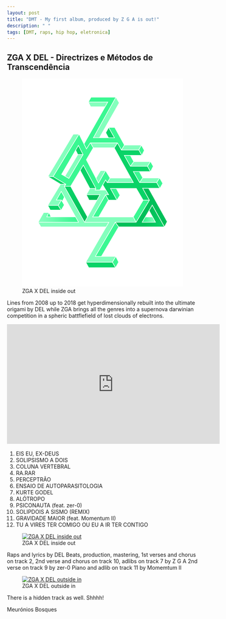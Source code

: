 ```yaml
---
layout: post
title: "DMT - My first album, produced by Z G A is out!"
description: " "
tags: [DMT, raps, hip hop, eletronica]
---
```



<h2>ZGA X DEL - Directrizes e Métodos de Transcendência</h2>

<figure>
	<a href="https://levelmusic.lnk.to/9W7k6F" target="_blank"><img src="/images/LOGO_FULL_SHADOWED.png" alt="L O G O"></a>
	<figcaption>ZGA X DEL inside out</figcaption>
</figure>

Lines from 2008 up to 2018 get hyperdimensionally rebuilt into the ultimate origami by DEL while ZGA brings all the genres into a supernova darwinian competition in a spheric battflefield of lost clouds of electrons.

<iframe width="560" height="315" src="https://www.youtube.com/embed/videoseries?list=PLvqQBw_IW0MaXXVdYnthwLEuq2Goi1_7H" frameborder="0" allowfullscreen></iframe>

1. EIS EU, EX-DEUS 
2. SOLIPSISMO A DOIS 
3. COLUNA VERTEBRAL  
4. RA.RAR
5. PERCEPTRÃO  
6. ENSAIO DE AUTOPARASITOLOGIA
7. KURTE GODEL
8. ALÓTROPO
9. PSICONAUTA (feat. zer-0)
10. SOLIPDOIS A SISMO (REMIX)
11. GRAVIDADE MAIOR (feat. Momentum II)
12. TU A VIRES TER COMIGO OU EU A IR TER CONTIGO

<figure>
	<a href="https://www.youtube.com/embed/C-Z7F1_BfFY" target="_blank"><img src="/images/ZGAXDEL-DMT-INSIDE_CD.png" alt="ZGA X DEL inside out"></a>
	<figcaption>ZGA X DEL inside out</figcaption>
</figure>

Raps and lyrics by DEL 
Beats, production, mastering, 1st verses and chorus on track 2, 2nd verse and chorus on track 10, adlibs on track 7 by Z G A 
2nd verse on track 9 by zer-0 
Piano and adlib on track 11 by Momemtum II 

<figure>
	<a href="https://www.youtube.com/embed/videoseries?list=PLvqQBw_IW0MaXXVdYnthwLEuq2Goi1_7H" target="_blank"><img src="/images/ZGAXDEL-DMT-OUTSIDE.png" alt="ZGA X DEL outside in"></a>
	<figcaption>ZGA X DEL outside in</figcaption>
</figure>

There is a hidden track as well. Shhhh!

Meurónios Bosques